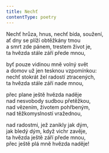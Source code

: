 ```yaml
---
title: Nechť
contentType: poetry
---
```


Nechť hrůza, hnus, nechť bída, soužení,  
ať dny se plíží obtěžkány tmou  
a smrt zde pánem, trestem život je,  
ta hvězda stále září přede mnou,

byť pouze vidinou mně volný svět  
a domov už jen tesknou vzpomínkou:  
nechť stokrát žel radostí ztracených,  
ta hvězda stále září nade mnou,

přec plane ještě hvězda naděje  
nad nesvobody sudbou přetěžkou,  
nad vězením, životem pohřbeným,  
nad těžkomyslností vražednou,

nad radostmi, jež zanikly jak dým,  
jak bledý dým, když vichr zavěje,  
ta hvězda ještě září přede mnou,  
přec ještě plá mně hvězda naděje!
